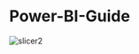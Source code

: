 # Power-BI-Guide
![slicer2](https://user-images.githubusercontent.com/64656686/210409378-ab423d5e-97a4-4078-932f-8bf6db1e24ee.gif)

